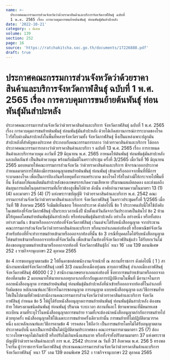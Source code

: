 ```yaml
---
name: >-
  ประกาศคณะกรรมการส่วนจังหวัดว่าด้วยราคาสินค้าและบริการจังหวัดกาฬสินธุ์ ฉบับที่
  1 พ.ศ. 2565 เรื่อง การควบคุมการขนย้ายต้นพันธุ์ ท่อนพันธุ์มันสำปะหลัง
date: '2022-10-21'
category: ง พิเศษ
volume: 139
section: 252
page: 16
source: 'https://ratchakitcha.soc.go.th/documents/17226888.pdf'
draft: true
---
```


# ประกาศคณะกรรมการส่วนจังหวัดว่าด้วยราคาสินค้าและบริการจังหวัดกาฬสินธุ์ ฉบับที่ 1 พ.ศ. 2565 เรื่อง การควบคุมการขนย้ายต้นพันธุ์ ท่อนพันธุ์มันสำปะหลัง

ประกาศคณะกรรมการส่วนจังหวัดว่าด้วยราคาสินค้าและบริการ จังหวัดกาฬสินธุ์ ฉบับที่ 1 พ.ศ. 2565 เรื่อง การควบคุมการขนย้ายต้นพันธุ์ ท่อนพันธุ์มันสำปะหลัง ด้วยได้เกิดสถานการณ์การระบาดของโรคไวรัสใบด่างมันสาปะหลังในพื้นที่หลายจังหวัดรวมทั้ง จังหวัดกาฬสินธุ์ ซึ่งเป็นแหล่งเพาะปลูกมันสำปะหลังที่สำคัญของประเทศ ประกอบกับคณะกรรมการกลาง ว่าด้วยราคาสินค้าและบริการ ได้ออกประกาศคณะกรรมการกลางว่าด้วยราคาสินค้าและบริกา ร ฉบับที่ 13 พ.ศ. 2565 เรื่อง การกาหนดสินค้าและบริการควบคุม ลงวันที่ 29 มิถุนายน พ.ศ. 2565 กาหนดให้ต้นพันธุ์ ท่อนพันธุ์มันสาปะหลังและผลิตภัณฑ์ เป็นสินค้าควบคุม พร้อมกับมีมติในคราวประชุม ครั้งที่ 3/2565 เมื่อวันที่ 16 มิถุนายน 2565 มอบหมายให้คณะกรรมการส่วนจังหวัด ว่าด้วยราคาสินค้าและบริการ พิจารณาออกประกาศกำหนดมาตรการให้ต้องมีการขออนุญาตขนย้ายต้นพันธุ์ ท่อนพันธุ์ เข้ามาหรือออกจากพื้นที่ที่มีการระบาดของโรค เพื่อเป็นการป้องกันหรือหยุดยั้งการแพร่ระบาด ของโรคไวรัสใบด่างมิให้กระจายไปพื้นที่อื่น ซึ่งส่งผลให้ผลผลิตมันสำปะหลังของเกษตรกรเกิดความเสียหาย ปริมาณผลผลิตลดลง และส่งผลถึงต้นทุนการผลิตในอุตสาหกรรมที่เกี่ยวข้องสูงขึ้นไปด้วย ดังนั้น อาศัยอำนาจตามความในมาตรา 13 (1) (4) และมาตรา 25 (4) (7) แห่งพระราชบัญญัติ ว่าด้วยราคาสินค้าและบริการ พ.ศ. 2542 คณะกรรมการส่วนจังหวัดว่าด้วยราคาสินค้าและบริการ จังหวัดกาฬสินธุ์ ในคราวประชุมครั้งที่ 1/2565 เมื่อวันที่ 18 สิงหาคม 2565 จึงมีมติเห็นชอบ ให้ออกประกาศ ดังต่อไปนี้ ข้อ 1 ประกาศฉบับนี้ให้ใช้บังคับในเขตท้องที่จังหวัดกาฬสินธุ์ เป็นระยะเวลาหนึ่งปี นับตั้งแต่วันถัดจากวันประกาศเป็นต้นไป ข้อ 2 ห้ามมิให้บุคคลใดขนย้ายต้นพันธุ์มันสาปะหลัง หรือท่อนพันธุ์มันสาปะหลัง อย่างใด อย่างหนึ่ง หรือทั้งสองอย่างรวมกัน เ ข้ามาหรือออกจากท้องที่จังหวัดกาฬสินธุ์ เว้นแต่จะได้รับหนังสืออนุญาต จากประธานคณะกรรมการส่วนจังหวัดว่าด้วยราคาสินค้าและบริการ หรือนายอำเภอแห่งท้องที่ หรือพาณิชย์จังหวัด สำหรับท้องที่ที่จะทำการขนย้ายเข้ามาหรือออกจากท้องที่นั้น ข้อ 3 กรณีที่บุคคลใดได้รับหนังสืออนุญาตให้ขนย้ายเข้ามาหรือออกจากท้องที่จังหวัดอื่น เพื่อเข้ามาในท้องที่จังหวัดกาฬสินธุ์แล้ว ได้รับยกเว้นไม่ต้องขออนุญาตขนย้ายเข้ามาหรือออกจากท้องที่ จังหวัดกาฬสินธุ์อีก ้ หนา 16 ่ เลม 139 ตอนพิเศษ 252 ง ราชกิจจานุเบกษา 22 ตุลาคม 2565

ข้อ 4 การขออนุญาตตามข้อ 2 ให้ยื่นคาขอต่อพนักงานเจ้าหน้าที่ ณ สถานที่ราชการ ดังต่อไปนี้ ( 1 ) สานักงานพาณิชย์จังหวัดกาฬสินธุ์ เลขที่ 3/3 ถนนเลี่ยงเมืองทุ่งมน ตาบลกาฬสินธุ์ อำเภอเมืองกาฬสินธุ์ จังหวัดกาฬสินธุ์ 46000 ( 2 ) สานักงานเกษตรอาเภอแห่งท้องที่ ซึ่งทาการขนย้ายเข้ามาหรือออกจากท้องที่ตามข้อ 2 มอบหมายให้นายอาเภอทุกอาเภอที่กากับดูแลการปฏิบัติงานในพื้นที่ มีอานาจในการออกหนังสืออนุญาต การขนย้ายต้นพันธุ์ ท่อนพันธุ์มันสำปะหลังที่นำเข้าหรือออกจากท้องที่ในอำเภอที่รับผิดชอบ หลักเกณฑ์และวิธีการในการขออนุญาต การอนุญาต แบบหนังสืออนุญาต และวิธีการขนย้ำย ให้เป็นไปตามที่หัวหน้าสานักงานคณะกรรมการส่วนจังหวัดว่าด้วยราคาสินค้าและบริการ จังหวัดกาฬสินธุ์ กำหนด ข้อ 5 ให้ผู้ได้รับหนังสืออนุญาตการขนย้ายต้นพันธุ์ ท่อนพันธุ์มันสาปะหลัง ต้องขนย้าย ให้ตรงตามชนิดต้นพันธุ์ ท่อนพันธุ์ ปริมาณ ระยะเวลา สถานที่และใ ช้ยานพาหนะที่มีหมายเลขทะเบียน ตามที่ระบุไว้ในหนังสืออนุญาตการขนย้าย รวมทั้งจะต้องนำหนังสืออนุญาตกำกับการขนย้ายไปด้วยทุกครั้ง หนังสืออนุญาตให้ใช้เฉพาะการขนย้ายครั้งเดียวเท่านั้น การขนย้ายที่ไม่ปฏิบัติตามวรรคหนึ่ง และหลักเกณฑ์และวิธีการตามข้อ 4 วรรคสอง ให้ถือว่า เป็นการขนย้ายโดยไม่ได้รับอนุญาตตามประกาศฉบับนี้ และเป็นการฝ่าฝืนไม่ปฏิบัติตามประกาศของ คณะกรรมการตามมาตรา 25 (7) ต้องระวางโทษจาคุกไม่เกินห้าปี หรือปรับไม่เกินหนึ่งแสนบาท หรือทั้งจำทั้งปรับตามมาตรา 37 แห่งพระราชบัญญัติว่าด้วยราคาสินค้าและบริ การ พ.ศ. 2542 ประกาศ ณ วันที่ 31 สิงหาคม พ.ศ. 256 5 ทรงพล ใจกริ่ม ผู้ว่าราชการจังหวัดกาฬสินธุ์ ประธานคณะกรรมการส่วนจังหวัดว่าด้วยราคาสินค้าและบริการ จังหวัดกาฬสินธุ์ ้ หนา 17 ่ เลม 139 ตอนพิเศษ 252 ง ราชกิจจานุเบกษา 22 ตุลาคม 2565
